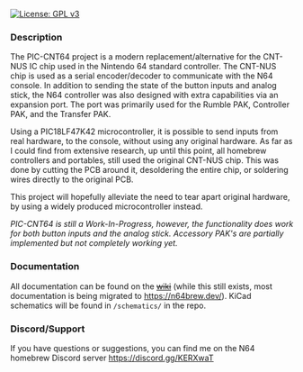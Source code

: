 [![License: GPL v3](https://img.shields.io/badge/License-GPLv3-blue.svg)](https://www.gnu.org/licenses/gpl-3.0)
### Description
The PIC-CNT64 project is a modern replacement/alternative for the CNT-NUS IC chip used in the Nintendo 64 standard controller. The CNT-NUS chip is used as a serial encoder/decoder to communicate with the N64 console. In addition to sending the state of the button inputs and analog stick, the N64 controller was also designed with extra capabilities via an expansion port. The port was primarily used for the Rumble PAK, Controller PAK, and the Transfer PAK.

Using a PIC18LF47K42 microcontroller, it is possible to send inputs from real hardware, to the console, without using any original hardware. As far as I could find from extensive research, up until this point, all homebrew controllers and portables, still used the original CNT-NUS chip. This was done by cutting the PCB around it, desoldering the entire chip, or soldering wires directly to the original PCB.

This project will hopefully alleviate the need to tear apart original hardware, by using a widely produced microcontroller instead.

_PIC-CNT64 is still a Work-In-Progress, however, the functionality does work for both button inputs and the analog stick. Accessory PAK's are partially implemented but not completely working yet._

### Documentation
All documentation can be found on the ~~[wiki](https://github.com/bigbass1997/PIC-CNT64/wiki)~~ (while this still exists, most documentation is being migrated to https://n64brew.dev/). KiCad schematics will be found in `/schematics/` in the repo.

### Discord/Support
If you have questions or suggestions, you can find me on the N64 homebrew Discord server https://discord.gg/KERXwaT